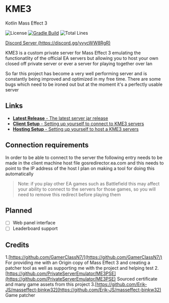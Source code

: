 # KME3

Kotlin Mass Effect 3

![License](https://img.shields.io/github/license/jacobtread/KME3?style=for-the-badge)
[![Gradle Build](https://img.shields.io/github/workflow/status/jacobtread/KME3/gradle-build?style=for-the-badge)](https://github.com/jacobtread/KME3/actions/workflows/gradle.yml)
![Total Lines](https://img.shields.io/tokei/lines/github/jacobtread/KME3?style=for-the-badge)

[Discord Server (https://discord.gg/yvycWW8RgR)](https://discord.gg/yvycWW8RgR)

KME3 is a custom private server for Mass Effect 3 emulating the functionatlity of the official EA servers
but allowing you to host your own closed off private server or ever a server for playing together over lan

So far this project has become a very well performing server and is constantly being improved and optimized in my free time.
There are some bugs which need to be ironed out but at the moment it's a perfectly usable server

## Links
- [**Latest Release** - The latest server jar release](https://github.com/jacobtread/KME3/releases/latest) 
- [**Client Setup** - Setting up yourself to connect to KME3 servers](docs/SETUP_CLIENT.md)
- [**Hosting Setup** - Setting up yourself to host a KME3 servers](docs/SETUP_HOSTER.md)

## Connection requirements

In order to be able to connect to the server the following entry needs to be made in the client machine host file
gosredirector.ea.com and this needs to point to the IP address of the host
I plan on making a tool for doing this automatically

> Note: if you play other EA games such as Battlefield this may affect your ability to connect
> to the servers for those games, so you will need to remove this redirect before playing them

## Planned

- [ ] Web panel interface
- [ ] Leaderboard support

## Credits

1.[https://github.com/GamerClassN7/](https://github.com/GamerClassN7/) For providing me with an Origin copy of Mass Effect 3 and creating a patcher tool as well as supporting me with the project and helping test
2.[https://github.com/PrivateServerEmulator/ME3PSE](https://github.com/PrivateServerEmulator/ME3PSE) Sourced certificate and many game assets from this project
3.[https://github.com/Erik-JS/masseffect-binkw32](https://github.com/Erik-JS/masseffect-binkw32) Game patcher
